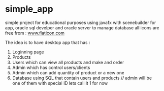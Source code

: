 # simple_app
simple project for educational purposes
using javafx with scenebuilder for app, oracle sql develper and oracle server to manage database
all icons are free from : www.flaticon.com

The idea is to have desktop app that has : 
1. Loginning page
2. Products 
3. Users which can view all products and make and order
4. Admin which has control users/clients
5. Admin which can add quantity of product or a new one 
6. Database using SQL that contain users and products // admin will be one of them with special ID lets call it 1 for now
